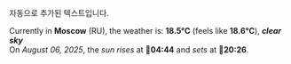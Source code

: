 
자동으로 추가된 텍스트입니다.

<!--START_SECTION:weather:moscow-->
Currently in **Moscow** (RU), the weather is: **18.5°C** (feels like **18.6°C**), ***clear sky***<br/>
On *August 06, 2025*, the *sun rises* at 🌅**04:44** and *sets* at 🌇**20:26**.
<!--END_SECTION:weather-->
